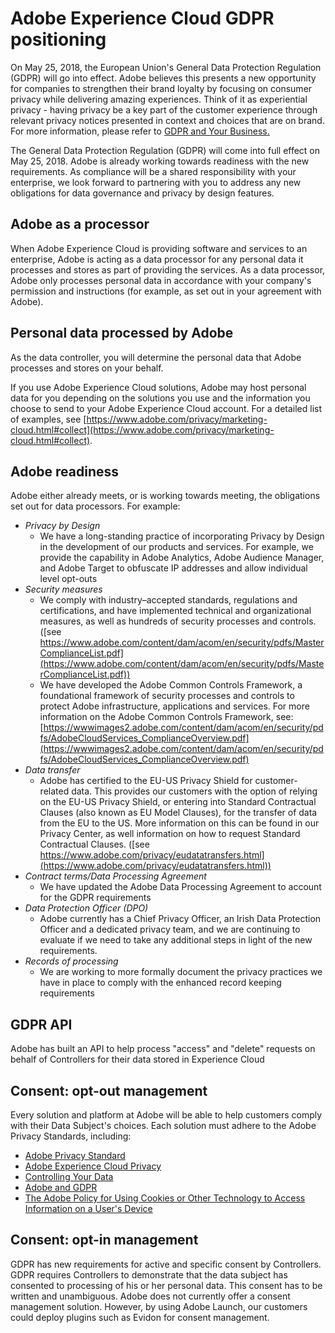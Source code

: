 # Adobe Experience Cloud GDPR positioning

On May 25, 2018, the European Union's General Data Protection Regulation (GDPR) will go into effect. Adobe believes this presents a new opportunity for companies to strengthen their brand loyalty by focusing on consumer privacy while delivering amazing experiences. Think of it as experiential privacy - having privacy be a key part of the customer experience through relevant privacy notices presented in context and choices that are on brand. For more information, please refer to [GDPR and Your Business.](https://www.adobe.com/privacy/general-data-protection-regulation.html)

The General Data Protection Regulation (GDPR) will come into full effect on May 25, 2018. Adobe is already working towards readiness with the new requirements. As compliance will be a shared responsibility with your enterprise, we look forward to partnering with you to address any new obligations for data governance and privacy by design features.

## Adobe as a processor

When Adobe Experience Cloud is providing software and services to an enterprise, Adobe is acting as a data processor for any personal data it processes and stores as part of providing the services. As a data processor, Adobe only processes personal data in accordance with your company's permission and instructions (for example, as set out in your agreement with Adobe).

## Personal data processed by Adobe

As the data controller, you will determine the personal data that Adobe processes and stores on your behalf.

If you use Adobe Experience Cloud solutions, Adobe may host personal data for you depending on the solutions you use and the information you choose to send to your Adobe Experience Cloud account. For a detailed list of examples, see [https://www.adobe.com/privacy/marketing-cloud.html#collect](https://www.adobe.com/privacy/marketing-cloud.html#collect).

## Adobe readiness

Adobe either already meets, or is working towards meeting, the obligations set out for data processors. For example:

* *Privacy by Design*
    * We have a long-standing practice of incorporating Privacy by Design in the development of our products and services. For example, we provide the capability in Adobe Analytics, Adobe Audience Manager, and Adobe Target to obfuscate IP addresses and allow individual level opt-outs
* *Security measures*
  * We comply with industry–accepted standards, regulations and certifications, and have implemented technical and organizational measures, as well as hundreds of security processes and controls. ([see https://www.adobe.com/content/dam/acom/en/security/pdfs/MasterComplianceList.pdf](https://www.adobe.com/content/dam/acom/en/security/pdfs/MasterComplianceList.pdf))
  * We have developed the Adobe Common Controls Framework, a foundational framework of security processes and controls to protect Adobe infrastructure, applications and services. For more information on the Adobe Common Controls Framework, see: [https://wwwimages2.adobe.com/content/dam/acom/en/security/pdfs/AdobeCloudServices_ComplianceOverview.pdf](https://wwwimages2.adobe.com/content/dam/acom/en/security/pdfs/AdobeCloudServices_ComplianceOverview.pdf)
* *Data transfer*
  * Adobe has certified to the EU-US Privacy Shield for customer-related data. This provides our customers with the option of relying on the EU-US Privacy Shield, or entering into Standard Contractual Clauses (also known as EU Model Clauses), for the transfer of data from the EU to the US. More information on this can be found in our Privacy Center, as well information on how to request Standard Contractual Clauses. ([see https://www.adobe.com/privacy/eudatatransfers.html](https://www.adobe.com/privacy/eudatatransfers.html))
* *Contract terms/Data Processing Agreement*
  * We have updated the Adobe Data Processing Agreement to account for the GDPR requirements
* *Data Protection Officer (DPO)*
  * Adobe currently has a Chief Privacy Officer, an Irish Data Protection Officer and a dedicated privacy team, and we are continuing to evaluate if we need to take any additional steps in light of the new requirements.
* *Records of processing*
  * We are working to more formally document the privacy practices we have in place to comply with the enhanced record keeping requirements

## GDPR API

Adobe has built an API to help process "access" and "delete" requests on behalf of Controllers for their data stored in Experience Cloud

## Consent: opt-out management

Every solution and platform at Adobe will be able to help customers comply with their Data Subject's choices. Each solution must adhere to the Adobe Privacy Standards, including:

* [Adobe Privacy Standard](https://www.adobe.com/privacy.html)
* [Adobe Experience Cloud Privacy](https://www.adobe.com/privacy/marketing-cloud.html)
* [Controlling Your Data](https://www.adobe.com/privacy/opt-out.html)
* [Adobe and GDPR](https://www.adobe.com/privacy/general-data-protection-regulation.html)
* [The Adobe Policy for Using Cookies or Other Technology to Access Information on a User's Device](https://www.adobe.com/privacy/cookies.html)

## Consent: opt-in management

GDPR has new requirements for active and specific consent by Controllers. GDPR requires Controllers to demonstrate that the data subject has consented to processing of his or her personal data. This consent has to be written and unambiguous. Adobe does not currently offer a consent management solution. However, by using Adobe Launch, our customers could deploy plugins such as Evidon for consent management.
